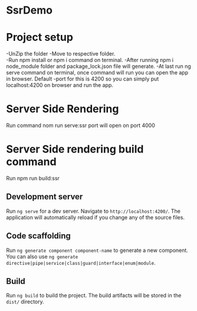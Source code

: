 # SsrDemo

# Project setup

-UnZip the folder
-Move to respective folder.  
-Run npm install or npm i command on terminal.
-After running npm i node_module folder and package_lock.json file will generate.
-At last run ng serve command on terminal, once command will run you can open the app in browser. Default -port for this is 4200 so you can simply put localhost:4200 on browser and run the app.

# Server Side Rendering

Run command nom run serve:ssr port will open on port 4000

# Server Side rendering build command

Run npm run build:ssr

## Development server

Run `ng serve` for a dev server. Navigate to `http://localhost:4200/`. The application will automatically reload if you change any of the source files.

## Code scaffolding

Run `ng generate component component-name` to generate a new component. You can also use `ng generate directive|pipe|service|class|guard|interface|enum|module`.

## Build

Run `ng build` to build the project. The build artifacts will be stored in the `dist/` directory.
